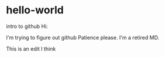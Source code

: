 # hello-world
intro to github
Hi: 

I'm trying to figure out github
Patience please. I'm a retired MD.

This is an edit I think
